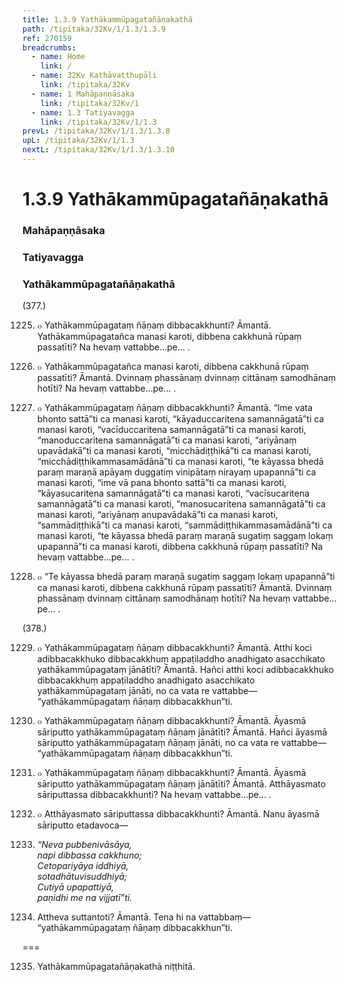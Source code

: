 ```yaml
---
title: 1.3.9 Yathākammūpagatañāṇakathā
path: /tipitaka/32Kv/1/1.3/1.3.9
ref: 270159
breadcrumbs:
  - name: Home
    link: /
  - name: 32Kv Kathāvatthupāḷi
    link: /tipitaka/32Kv
  - name: 1 Mahāpaṇṇāsaka
    link: /tipitaka/32Kv/1
  - name: 1.3 Tatiyavagga
    link: /tipitaka/32Kv/1/1.3
prevL: /tipitaka/32Kv/1/1.3/1.3.8
upL: /tipitaka/32Kv/1/1.3
nextL: /tipitaka/32Kv/1/1.3/1.3.10
---
```


# 1.3.9 Yathākammūpagatañāṇakathā

### Mahāpaṇṇāsaka

### Tatiyavagga

### Yathākammūpagatañāṇakathā

(377.)

1225. ๐ Yathākammūpagataṃ ñāṇaṃ dibbacakkhunti? Āmantā. Yathākammūpagatañca manasi karoti, dibbena cakkhunā rūpaṃ passatīti? Na hevaṃ vattabbe…pe… .

1226. ๐ Yathākammūpagatañca manasi karoti, dibbena cakkhunā rūpaṃ passatīti? Āmantā. Dvinnaṃ phassānaṃ dvinnaṃ cittānaṃ samodhānaṃ hotīti? Na hevaṃ vattabbe…pe… .

1227. ๐ Yathākammūpagataṃ ñāṇaṃ dibbacakkhunti? Āmantā. “Ime vata bhonto sattā”ti ca manasi karoti, “kāyaduccaritena samannāgatā”ti ca manasi karoti, “vacīduccaritena samannāgatā”ti ca manasi karoti, “manoduccaritena samannāgatā”ti ca manasi karoti, “ariyānaṃ upavādakā”ti ca manasi karoti, “micchādiṭṭhikā”ti ca manasi karoti, “micchādiṭṭhikammasamādānā”ti ca manasi karoti, “te kāyassa bhedā paraṃ maraṇā apāyaṃ duggatiṃ vinipātaṃ nirayaṃ upapannā”ti ca manasi karoti, “ime vā pana bhonto sattā”ti ca manasi karoti, “kāyasucaritena samannāgatā”ti ca manasi karoti, “vacīsucaritena samannāgatā”ti ca manasi karoti, “manosucaritena samannāgatā”ti ca manasi karoti, “ariyānaṃ anupavādakā”ti ca manasi karoti, “sammādiṭṭhikā”ti ca manasi karoti, “sammādiṭṭhikammasamādānā”ti ca manasi karoti, “te kāyassa bhedā paraṃ maraṇā sugatiṃ saggaṃ lokaṃ upapannā”ti ca manasi karoti, dibbena cakkhunā rūpaṃ passatīti? Na hevaṃ vattabbe…pe… .

1228. ๐ “Te kāyassa bhedā paraṃ maraṇā sugatiṃ saggaṃ lokaṃ upapannā”ti ca manasi karoti, dibbena cakkhunā rūpaṃ passatīti? Āmantā. Dvinnaṃ phassānaṃ dvinnaṃ cittānaṃ samodhānaṃ hotīti? Na hevaṃ vattabbe…pe… .

(378.)

1229. ๐ Yathākammūpagataṃ ñāṇaṃ dibbacakkhunti? Āmantā. Atthi koci adibbacakkhuko dibbacakkhuṃ appaṭiladdho anadhigato asacchikato yathākammūpagataṃ jānātīti? Āmantā. Hañci atthi koci adibbacakkhuko dibbacakkhuṃ appaṭiladdho anadhigato asacchikato yathākammūpagataṃ jānāti, no ca vata re vattabbe—  “yathākammūpagataṃ ñāṇaṃ dibbacakkhun”ti.

1230. ๐ Yathākammūpagataṃ ñāṇaṃ dibbacakkhunti? Āmantā. Āyasmā sāriputto yathākammūpagataṃ ñāṇaṃ jānātīti? Āmantā. Hañci āyasmā sāriputto yathākammūpagataṃ ñāṇaṃ jānāti, no ca vata re vattabbe—  “yathākammūpagataṃ ñāṇaṃ dibbacakkhun”ti.

1231. ๐ Yathākammūpagataṃ ñāṇaṃ dibbacakkhunti? Āmantā. Āyasmā sāriputto yathākammūpagataṃ ñāṇaṃ jānātīti? Āmantā. Atthāyasmato sāriputtassa dibbacakkhunti? Na hevaṃ vattabbe…pe… .

1232. ๐ Atthāyasmato sāriputtassa dibbacakkhunti? Āmantā. Nanu āyasmā sāriputto etadavoca—

1233. _“Neva pubbenivāsāya,_  
_napi dibbassa cakkhuno;_  
_Cetopariyāya iddhiyā,_  
_sotadhātuvisuddhiyā;_  
_Cutiyā upapattiyā,_  
_paṇidhi me na vijjatī”ti._  


1234. Attheva suttantoti? Āmantā. Tena hi na vattabbaṃ—  “yathākammūpagataṃ ñāṇaṃ dibbacakkhun”ti.

===

1235. Yathākammūpagatañāṇakathā niṭṭhitā.




